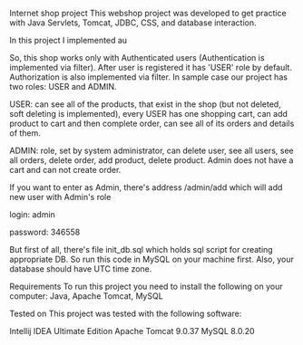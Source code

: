 Internet shop project
This webshop project was developed to get practice with Java Servlets, Tomcat, JDBC, CSS, and database interaction.

In this project I implemented au

So, this shop works only with Authenticated users (Authentication is implemented via filter). After user is registered it has 'USER' role by default. Authorization is also implemented via filter. In sample case our project has two roles: USER and ADMIN.

USER:
can see all of the products, that exist in the shop (but not deleted, soft deleting is implemented), every USER has one shopping cart, can add product to cart and then complete order, can see all of its orders and details of them.

ADMIN:
role, set by system administrator, can delete user, see all users, see all orders, delete order, add product, delete product. Admin does not have a cart and can not create order.

If you want to enter as Admin, there's address /admin/add which will add new user with Admin's role

login: admin

password: 346558

But first of all, there's file init_db.sql which holds sql script for creating appropriate DB. So run this code in MySQL on your machine first. Also, your database should have UTC time zone.

Requirements
To run this project you need to install the following on your computer: Java, Apache Tomcat, MySQL

Tested on
This project was tested with the following software:

Intellij IDEA Ultimate Edition
Apache Tomcat 9.0.37
MySQL 8.0.20

